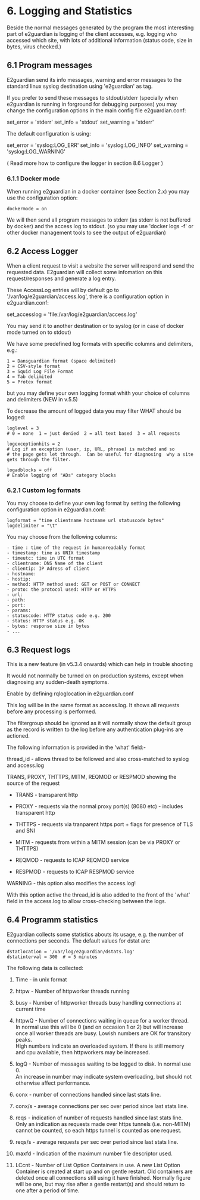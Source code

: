 # 6. Logging and Statistics

Beside the normal messages generated by the program the most interesting part of e2guardian is logging of the client accesses, 
e.g. logging who accessed which site, with lots of additional information (status code, size in bytes, virus checked.)

## 6.1 Program messages

E2guardian send its info messages, warning and error messages to the standard linux syslog destination using 'e2guardian' as tag.

If you prefer to send these messages to stdout/stderr (specially when e2guardian is running in forground for debugging purposes)
you may change the configuration options in the main config file e2guardian.conf:

  set_error = 'stderr'
  set_info = 'stdout'
  set_warning = 'stderr'

The default configuration is using:

  set_error = 'syslog:LOG_ERR'
  set_info = 'syslog:LOG_INFO'
  set_warning = 'syslog:LOG_WARNING'

( Read more how to configure the logger in section 8.6 Logger )

### 6.1.1 Docker mode

When running e2guardian in a docker container (see Section 2.x) you may use the configuration option:

    dockermode = on

We will then send all program messages to stderr (as stderr is not buffered by docker)
and the access log to stdout. (so you may use 'docker logs -f' or other docker management tools
to see the output of e2guardian)

## 6.2 Access Logger

When a client request to visit a website the server will respond and send the requested data.
E2guardian will collect some infomation on this request/responses and generate a log entry.

These AccessLog entries will by default go to '/var/log/e2guardian/access.log', 
there is a configuration option in e2guardian.conf:

  set_accesslog = 'file:/var/log/e2guardian/access.log'

You may send it to another destination or to syslog (or in case of docker mode turned on to stdout)

We have some predefined log formats with specific columns and delimiters, e.g.:

    1 = Dansguardian format (space delimited)
    2 = CSV-style format
    3 = Squid Log File Format
    4 = Tab delimited
    5 = Protex format

but you may define your own logging format whith your choice of columns and delimiters (NEW in v.5.5)

To decrease the amount of logged data you may filter WHAT should be logged:

    loglevel = 3
    # 0 = none  1 = just denied  2 = all text based  3 = all requests

    logexceptionhits = 2
    # Log if an exception (user, ip, URL, phrase) is matched and so
    # the page gets let through.  Can be useful for diagnosing  why a site gets through the filter.

    logadblocks = off
    # Enable logging of "ADs" category blocks

### 6.2.1 Custom log formats

You may choose to define your own log format by setting the following configuration option in e2guardian.conf:

    logformat = "time clientname hostname url statuscode bytes"
    logdelimiter = "\t"

You may choose from the following columns:

    - time : time of the request in humanreadably format
    - timestamp: time as UNIX timestamp
    - timeutc: time in UTC format
    - clientname: DNS Name of the client
    - clientip: IP Adress of client
    - hostname:
    - hostip:
    - method: HTTP method used: GET or POST or CONNECT
    - proto: the protocol used: HTTP or HTTPS
    - url:
    - path:
    - port:
    - params:
    - statuscode: HTTP status code e.g. 200
    - status: HTTP status e.g. OK
    - bytes: response size in bytes
    - ...

## 6.3 Request logs

This is a new feature (in v5.3.4 onwards) which can help in trouble shooting

It would not normally be turned on on production systems, except when
diagnosing any sudden-death symptoms.

Enable by defining rqloglocation in e2guardian.conf

This log will be in the same format as access.log.  It shows all requests
before any processing is performed.

The filtergroup should be ignored as it will normally show the default group 
as the record is written to the log before any authentication plug-ins are actioned.

The following information is provided in the 'what' field:-

thread_id - allows thread to be followed and also cross-matched to syslog and access.log

TRANS, PROXY, THTTPS, MITM, REQMOD or RESPMOD showing the source of the 
request

- TRANS - transparent http

- PROXY - requests via the normal proxy port(s) (8080 etc) - includes transparent http

- THTTPS - requests via tranparent https port + flags for presence of TLS and SNI

- MITM - requests from within a MITM session (can be via PROXY or THTTPS)

- REQMOD - requests to ICAP REQMOD service

- RESPMOD - requests to ICAP RESPMOD service

WARNING - this option also modifies the access.log!

With this option active the thread_id is also added to the front of the 'what'
field in the access.log to allow cross-checking between the logs.

## 6.4 Programm statistics

E2guardian collects some statistics abouts its usage, e.g. the number of connections per seconds.
The default values for dstat are:

    dstatlocation = '/var/log/e2guardian/dstats.log'
    dstatinterval = 300  # = 5 minutes

The following data is collected:

1. Time  - in unix format

2. httpw - Number of httpworker threads running

3. busy - Number of httpworker threads busy handling connections at current time

4. httpwQ - Number of connections waiting in queue for a worker thread.
   In normal use this will be 0 (and on occasion 1 or 2) but will increase once
   all worker threads are busy.   Lowish numbers are OK for transitory peaks.  
   High numbers indicate an overloaded system.   If there is still memory and
   cpu available, then httpworkers may be increased.

5. logQ - Number of messages waiting to be logged to disk.   In normal use 0.  
   An increase in number may indicate system overloading, but should not
   otherwise affect performance.

6. conx - number of connections handled since last stats line.

7. conx/s - average connections per sec over period since last stats line.

8. reqs - indication of number of requests handled since last stats line.  
   Only an indication as requests made over https tunnels (i.e. non-MITM) cannot
   be counted, so each https tunnel is counted as one request.

9. reqs/s - average requests per sec over period since last stats line.

10. maxfd - Indication of the maximum number file descriptor used.

11. LCcnt - Number of List Option Containers in use. A new List Option Container
   is created at start up and on gentle restart.  Old containers are deleted
   once all connections still using it have finished.  Normally figure will be 
   one, but may rise after a gentle restart(s) and should return to one after a 
   period of time.  